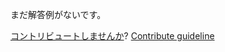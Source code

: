 
まだ解答例がないです。

[コントリビュートしませんか](https://github.com/BFEdev/BFE.dev-solutions/blob/main/problem/localstorage-with-expiration_ja.md)?  [Contribute guideline](https://github.com/BFEdev/BFE.dev-solutions#how-to-contribute)
